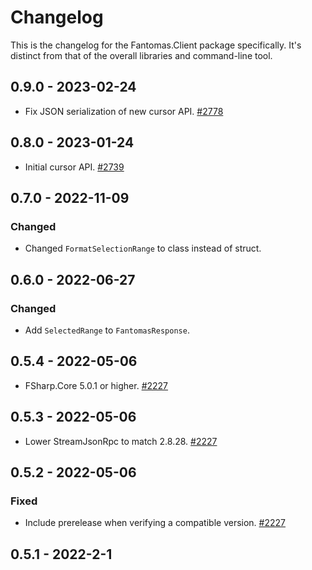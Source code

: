 # Changelog

This is the changelog for the Fantomas.Client package specifically. It's distinct from that of the overall libraries and command-line tool.

## 0.9.0 - 2023-02-24
* Fix JSON serialization of new cursor API. [#2778](https://github.com/fsprojects/fantomas/issues/2778)

## 0.8.0 - 2023-01-24
* Initial cursor API. [#2739](https://github.com/fsprojects/fantomas/pull/2739)

## 0.7.0 - 2022-11-09

### Changed
* Changed `FormatSelectionRange` to class instead of struct.

## 0.6.0 - 2022-06-27

### Changed
* Add `SelectedRange` to `FantomasResponse`.

## 0.5.4 - 2022-05-06

* FSharp.Core 5.0.1 or higher. [#2227](https://github.com/fsprojects/fantomas/pull/2227)

## 0.5.3 - 2022-05-06

* Lower StreamJsonRpc to match 2.8.28. [#2227](https://github.com/fsprojects/fantomas/pull/2227)

## 0.5.2 - 2022-05-06

### Fixed
* Include prerelease when verifying a compatible version. [#2227](https://github.com/fsprojects/fantomas/pull/2227)

## 0.5.1 - 2022-2-1
